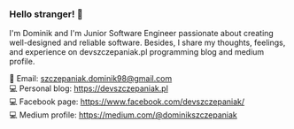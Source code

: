 ### Hello stranger! 👋

I'm Dominik and I'm Junior Software Engineer passionate about creating well-designed and reliable software.
Besides, I share my thoughts, feelings, and experience on devszczepaniak.pl programming blog and medium profile.

📧 Email: szczepaniak.dominik98@gmail.com<br />
💻 Personal blog: https://devszczepaniak.pl<br />
💻 Facebook page: https://www.facebook.com/devszczepaniak/<br />
💻 Medium profile: https://medium.com/@dominikszczepaniak<br />

